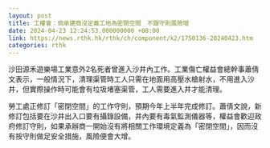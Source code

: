 ```yaml
---
layout: post
title: 工權會：倘承建商沒定義工地為密閉空間　不跟守則風險增
date: 2024-04-23 12:24:53.000000000 +08:00
link: https://news.rthk.hk/rthk/ch/component/k2/1750136-20240423.htm
categories: rthk
---
```


沙田源禾遊樂場工業意外2名死者曾進入沙井內工作。工業傷亡權益會總幹事蕭倩文表示，一般情況下，清理渠管時工人只需在地面用高壓水槍射水，不用進入沙井，但實際操作時可能會有垃圾堵塞渠管，工人需要進入井才能清理。

勞工處正修訂「密閉空間」的工作守則，預期今年上半年完成修訂。蕭倩文說，新修訂包括要在沙井出入口要有攝錄設備，井內要有毒氣監測儀器等，權益會歡迎政府修訂守則，如果承辦商一開始沒有將相關工作環境定義為「密閉空間」，因而沒有按守則做足安全措施，風險便會大增。
